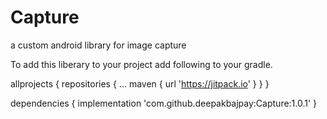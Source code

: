 # Capture
a custom android library for image capture

To add this liberary to your project add following to your gradle.
	
  allprojects {
		repositories {
			...
			maven { url 'https://jitpack.io' }
		}
	}
  
  dependencies {
	        implementation 'com.github.deepakbajpay:Capture:1.0.1'
	}
